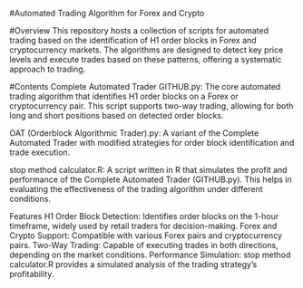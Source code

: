 #Automated Trading Algorithm for Forex and Crypto

#Overview
This repository hosts a collection of scripts for automated trading based on the identification of H1 order blocks in Forex and cryptocurrency markets. The algorithms are designed to detect key price levels and execute trades based on these patterns, offering a systematic approach to trading.

#Contents
Complete Automated Trader GITHUB.py: The core automated trading algorithm that identifies H1 order blocks on a Forex or cryptocurrency pair. This script supports two-way trading, allowing for both long and short positions based on detected order blocks.

OAT (Orderblock Algorithmic Trader).py: A variant of the Complete Automated Trader with modified strategies for order block identification and trade execution.

stop method calculator.R: A script written in R that simulates the profit and performance of the Complete Automated Trader (GITHUB.py). This helps in evaluating the effectiveness of the trading algorithm under different conditions.

Features
H1 Order Block Detection: Identifies order blocks on the 1-hour timeframe, widely used by retail traders for decision-making.
Forex and Crypto Support: Compatible with various Forex pairs and cryptocurrency pairs.
Two-Way Trading: Capable of executing trades in both directions, depending on the market conditions.
Performance Simulation: stop method calculator.R provides a simulated analysis of the trading strategy’s profitability.
